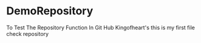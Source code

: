 # DemoRepository
To Test The Repository Function In  Git Hub
Kingofheart's this is my first file check repository
